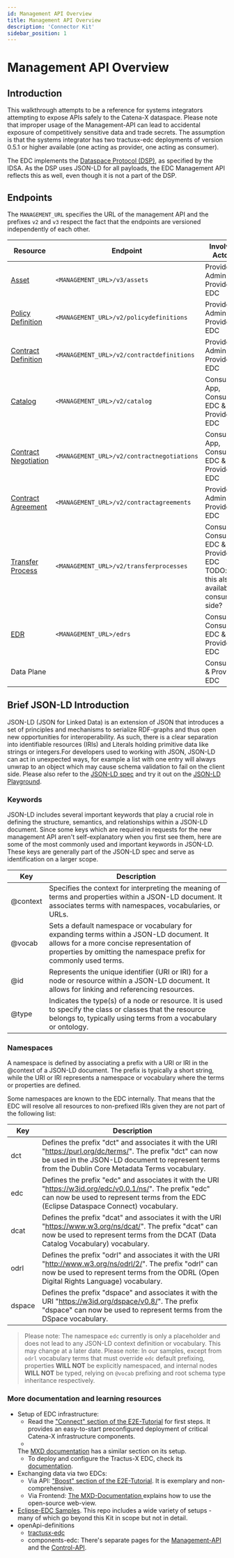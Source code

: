 ```yaml
---
id: Management API Overview
title: Management API Overview
description: 'Connector Kit'
sidebar_position: 1
---
```


# Management API Overview

## Introduction

This walkthrough attempts to be a reference for systems integrators attempting to expose APIs safely to the Catena-X
dataspace.
Please note that improper usage of the Management-API can lead to accidental exposure of competitively sensitive data
and
trade secrets. The assumption is that the systems integrator has two tractusx-edc deployments of version 0.5.1 or higher
available (one acting as provider, one acting as consumer).

The EDC implements the [Dataspace Protocol (DSP)](https://docs.internationaldataspaces.org/dataspace-protocol/overview/readme), as specified by the IDSA. As the DSP uses JSON-LD for all payloads, 
the EDC Management API reflects this as well, even though it is not a part of the DSP.

## Endpoints

The `MANAGEMENT_URL` specifies the URL of the management API and the prefixes `v2` and `v3` respect the fact that the
endpoints are versioned independently of each other.

| Resource                                          | Endpoint                                   | Involved Actors                                                                       |
|---------------------------------------------------|--------------------------------------------|---------------------------------------------------------------------------------------|
| [Asset](2-assets.md)                              | `<MANAGEMENT_URL>/v3/assets`               | Provider Admin & Provider EDC                                                         |
| [Policy Definition](3-policy-definitions.md)      | `<MANAGEMENT_URL>/v2/policydefinitions`    | Provider Admin & Provider EDC                                                         |
| [Contract Definition](4-contract-definitions.md)  | `<MANAGEMENT_URL>/v2/contractdefinitions`  | Provider Admin & Provider EDC                                                         |
| [Catalog](5-catalog.md)                           | `<MANAGEMENT_URL>/v2/catalog`              | Consumer App, Consumer EDC & Provider EDC                                             |
| [Contract Negotiation](6-contract-negotiation.md) | `<MANAGEMENT_URL>/v2/contractnegotiations` | Consumer App, Consumer EDC & Provider EDC                                             |
| [Contract Agreement](9-contract-agreements.md)    | `<MANAGEMENT_URL>/v2/contractagreements`   | Provider Admin & Provider EDC                                                         |
| [Transfer Process](7-transfer-process.md)         | `<MANAGEMENT_URL>/v2/transferprocesses`    | Consumer, Consumer EDC & Provider EDC     TODO: is this also available consumer-side? |
| [EDR](8-edr.md)                                   | `<MANAGEMENT_URL>/edrs`                    | Consumer, Consumer EDC & Provider EDC                                                 |
| Data Plane                                        |                                            | Consumer & Provider EDC                                                               |

## Brief JSON-LD Introduction

JSON-LD (JSON for Linked Data) is an extension of JSON that introduces a set of principles and mechanisms to serialize
RDF-graphs and thus open new opportunities for interoperability. As such, there is a clear separation into identifiable
resources (IRIs) and Literals holding primitive data like strings or integers.For developers used to working with JSON, 
JSON-LD can act in unexpected ways, for example a list with one entry will always unwrap to an object which may cause
schema validation to fail on the client side. Please also refer to
the [JSON-LD spec](https://www.w3.org/TR/json-ld11/) and try it out on the [JSON-LD Playground](https://json-ld.org/playground/).

### Keywords

JSON-LD includes several important keywords that play a crucial role in defining the structure, semantics, and relationships
within a JSON-LD document. Since some keys which are required in requests for the new management API aren't self-explanatory
when you first see them, here are some of the most commonly used and important keywords in JSON-LD.
These keys are generally part of the JSON-LD spec and serve as identification on a larger scope.

| Key       | Description                                                                                                                                                                                               |
|-----------|-----------------------------------------------------------------------------------------------------------------------------------------------------------------------------------------------------------|
| @context  | Specifies the context for interpreting the meaning of terms and properties within a JSON-LD document. It associates terms with namespaces, vocabularies, or URLs.                                         |
| @vocab    | Sets a default namespace or vocabulary for expanding terms within a JSON-LD document. It allows for a more concise representation of properties by omitting the namespace prefix for commonly used terms. |
| @id       | Represents the unique identifier (URI or IRI) for a node or resource within a JSON-LD document. It allows for linking and referencing resources.                                                          |
| @type     | Indicates the type(s) of a node or resource. It is used to specify the class or classes that the resource belongs to, typically using terms from a vocabulary or ontology.                                |

### Namespaces

A namespace is defined by associating a prefix with a URI or IRI in the @context of a JSON-LD document. The prefix is 
typically a short string, while the URI or IRI represents a namespace or vocabulary where the terms or properties are defined.

Some namespaces are known to the EDC internally. That means that the EDC will resolve all resources to non-prefixed IRIs
given they are not part of the following list:

| Key    | Description                                                                                                                                                                                                       |
|--------|-------------------------------------------------------------------------------------------------------------------------------------------------------------------------------------------------------------------|
| dct    | Defines the prefix "dct" and associates it with the URI "<https://purl.org/dc/terms/>". The prefix "dct" can now be used in the JSON-LD document to represent terms from the Dublin Core Metadata Terms vocabulary. |
| edc    | Defines the prefix "edc" and associates it with the URI "<https://w3id.org/edc/v0.0.1/ns/>". The prefix "edc" can now be used to represent terms from the EDC (Eclipse Dataspace Connect) vocabulary.               |
| dcat   | Defines the prefix "dcat" and associates it with the URI "<https://www.w3.org/ns/dcat/>". The prefix "dcat" can now be used to represent terms from the DCAT (Data Catalog Vocabulary) vocabulary.                  |
| odrl   | Defines the prefix "odrl" and associates it with the URI "<http://www.w3.org/ns/odrl/2/>". The prefix "odrl" can now be used to represent terms from the ODRL (Open Digital Rights Language) vocabulary.            |
| dspace | Defines the prefix "dspace" and associates it with the URI "<https://w3id.org/dspace/v0.8/>". The prefix "dspace" can now be used to represent terms from the DSpace vocabulary.                                    |

> Please note: The namespace `edc` currently is only a placeholder and does not lead to any JSON-LD context definition or vocabulary.
> This may change at a later date.
> Please note: In our samples, except from `odrl` vocabulary terms that must override `edc` default prefixing, properties **WILL NOT** be explicitly namespaced, and internal nodes **WILL NOT** be typed, relying on `@vocab` prefixing and root schema type inheritance respectively.

### More documentation and learning resources

- Setup of EDC infrastructure:
  - Read
    the ["Connect" section of the E2E-Tutorial](https://eclipse-tractusx.github.io/docs/tutorials/e2e/connect/prepareInfrastructure)
    for first steps. It provides an easy-to-start preconfigured deployment of critical Catena-X infrastructure
    components.
  -
  The [MXD documentation](https://eclipse-edc.github.io/docs/#/submodule/MinimumViableDataspace/docs/developer/continuous-deployment/continuous_deployment)
  has a similar section on its setup.
  - To deploy and configure the Tractus-X EDC, check
    its [documentation](https://github.com/eclipse-tractusx/tractusx-edc/blob/main/README.md).
- Exchanging data via two EDCs:
  - Via API: ["Boost" section of the E2E-Tutorial](https://eclipse-tractusx.github.io/docs/tutorials/e2e/boost/). It is
    exemplary and non-comprehensive.
  - Via
    Frontend: [The MXD-Documentation ](https://eclipse-edc.github.io/docs/#/submodule/MinimumViableDataspace/docs/developer/?id=scenarios-covered)
    explains how to use the open-source web-view.
- [Eclipse-EDC Samples](https://github.com/eclipse-edc/Samples). This repo includes a wide variety of setups - many of
  which
  go beyond this Kit in scope but not in detail.
- openApi-definitions
  - [tractusx-edc](https://app.swaggerhub.com/apis/eclipse-tractusx-bot/tractusx-edc/0.5.1-SNAPSHOT)
  - components-edc: There's separate pages for
    the [Management-API](https://app.swaggerhub.com/apis/eclipse-edc-bot/management-api) and
    the [Control-API](https://app.swaggerhub.com/apis/eclipse-edc-bot/control-api).
